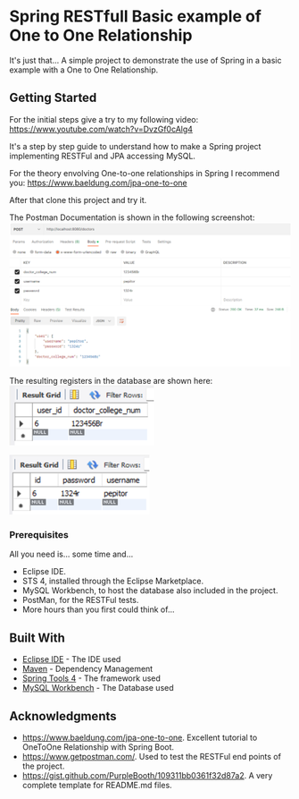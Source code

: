 # Spring RESTfull Basic example of One to One Relationship

It's just that... A simple project to demonstrate the use of Spring in a basic example with a One to One Relationship.

## Getting Started

For the initial steps give a try to my following video:
https://www.youtube.com/watch?v=DvzGf0cAlg4

It's a step by step guide to understand how to make a Spring project implementing RESTFul and JPA accessing MySQL.

For the theory envolving One-to-one relationships in Spring I recommend you:
https://www.baeldung.com/jpa-one-to-one

After that clone this project and try it.

The Postman Documentation is shown in the following screenshot:
![screenshots](https://github.com/tcrurav/SpringOneToOne-Doctors/blob/master/screenshots/postman.png)

The resulting registers in the database are shown here:
![screenshots](https://github.com/tcrurav/SpringOneToOne-Doctors/blob/master/screenshots/doctors.png)

![screenshots](https://github.com/tcrurav/SpringOneToOne-Doctors/blob/master/screenshots/users.png)

### Prerequisites

All you need is... some time and...
* Eclipse IDE.
* STS 4, installed through the Eclipse Marketplace.
* MySQL Workbench, to host the database also included in the project.
* PostMan, for the RESTFul tests.
* More hours than you first could think of...

## Built With

* [Eclipse IDE](https://www.eclipse.org/ide/) - The IDE used
* [Maven](https://maven.apache.org/) - Dependency Management
* [Spring Tools 4](https://spring.io/tools) - The framework used
* [MySQL Workbench](https://www.mysql.com/products/workbench/) - The Database used

## Acknowledgments

* https://www.baeldung.com/jpa-one-to-one. Excellent tutorial to OneToOne Relationship with Spring Boot.
* https://www.getpostman.com/. Used to test the RESTFul end points of the project.
* https://gist.github.com/PurpleBooth/109311bb0361f32d87a2. A very complete template for README.md files.